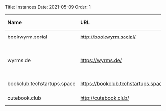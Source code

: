 Title: Instances
Date: 2021-05-09
Order: 1

| Name | URL | Admin contact | Open registration? | Theme |
| :--- | :-- | :------------ | :---------------- | :-------|
| bookwyrm.social | http://bookwyrm.social/ | mousereeve@riseup.net / [@tripofmice@friend.camp](https://friend.camp/@tripofmice) | ❌ | General |
| wyrms.de | https://wyrms.de/ | wyrms@tofuwabo.hu / [@tofuwabohu@subversive.zone](https://subversive.zone/@tofuwabohu) | ✅ | The Dispossessed (Le Guin) and everything else |
| bookclub.techstartups.space | https://bookclub.techstartups.space/ | advait.raykar@gmail.com / [@advait@techstartups.space](https://techstartups.space/@advait) | ✅ | Non-fiction |
| cutebook.club | http://cutebook.club/ | allie@cat-girl.gay / [@allie@tech.lgbt](https://tech.lgbt/@allie) | ✅ | General |

